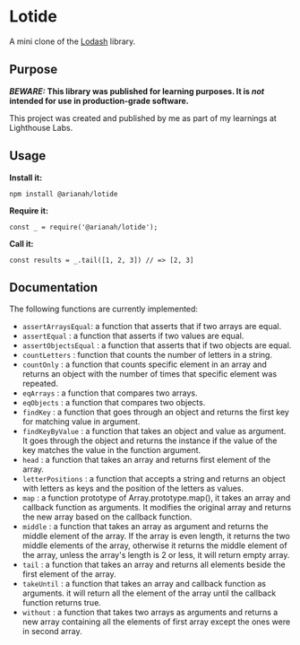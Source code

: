 # Lotide

A mini clone of the [Lodash](https://lodash.com) library.

## Purpose

**_BEWARE:_ This library was published for learning purposes. It is _not_ intended for use in production-grade software.**

This project was created and published by me as part of my learnings at Lighthouse Labs. 

## Usage

**Install it:**

`npm install @arianah/lotide`

**Require it:**

`const _ = require('@arianah/lotide');`

**Call it:**

`const results = _.tail([1, 2, 3]) // => [2, 3]`

## Documentation

The following functions are currently implemented:

* `assertArraysEqual`: a function that asserts that if  two arrays are equal.
* `assertEqual` : a function that asserts if two values are equal.
* `assertObjectsEqual` : a function that asserts that if two objects are equal.
* `countLetters` : function that counts the number of letters in a string.
* `countOnly` : a function that counts specific element in an array and returns an object with the number of times that specific element was repeated.
* `eqArrays` : a function that compares two arrays.
* `eqObjects` : a function that compares two objects.
* `findKey` : a function that goes through an object and returns the first key for matching value in argument. 
* `findKeyByValue` : a function that takes an object and value as argument. It goes through the object and returns the instance if the value of the key matches the value in the function argument.
* `head` : a function that takes an array and returns first element of the array.
* `letterPositions` : a function that accepts a string and returns an object with letters as keys and the position of the letters as values.
* `map` : a function prototype of Array.prototype.map(), it takes an array and callback function as arguments. It modifies the original array and returns the new array based on the callback function.
* `middle` : a function that takes an array as argument and returns the middle element of the array. If the array is even length, it returns the two middle elements of the array, otherwise it returns the middle element of the array, unless the array's length is 2 or less, it will return empty array.
* `tail` : a function that takes an array and returns all elements beside the first element of the array.
* `takeUntil` : a function that takes an array and callback function as arguments. it will return all the element of the array until the callback function returns true.
* `without` : a function that takes two arrays as arguments and returns a new array containing all the elements of first array except the ones were in second array.